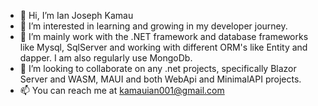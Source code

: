 - 👋 Hi, I’m Ian Joseph Kamau
- 👀 I’m interested in learning and growing in my developer journey.
- 🌱 I’m mainly work with the .NET framework and database frameworks like Mysql, SqlServer and working with different ORM's like Entity and dapper. I am also regularly use MongoDb.
- 💞️ I’m looking to collaborate on any .net projects, specifically Blazor Server and WASM, MAUI and both WebApi and MinimalAPI projects.
- 📫 You can reach me at kamauian001@gmail.com

<!---
Astronome1/Astronome1 is a ✨ special ✨ repository because its `README.md` (this file) appears on your GitHub profile.
You can click the Preview link to take a look at your changes.
--->

